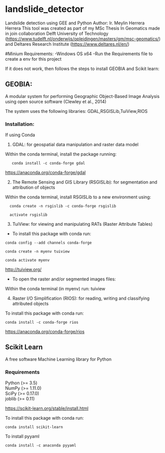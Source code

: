 # landslide_detector
Landslide detection using GEE and Python
Author: Ir. Meylin Herrera Herrera 
This tool was created as part of my MSc Thesis In Geomatics made in join collaboration Delft University of Technology (https://www.tudelft.nl/onderwijs/opleidingen/masters/gm/msc-geomatics/)  and Deltares Research Institute (https://www.deltares.nl/en/)


#Minium Requirements:
-Windows OS x64
-Run the Requirements file to create a env for this project


If it does not work, then follows the steps to install GEOBIA and Scikit learn: 


## GEOBIA: 

A modular system for performing Geographic Object-Based Image Analysis using open source software (Clewley et al., 2014)

The system uses the following libraries: GDAL,RSGISLib,TuiView,RIOS

### Installation:

If using Conda

1. GDAL: for geospatial data manipulation and raster data model
   
Within the conda terminal, install the package running:

```
   conda install -c conda-forge gdal 
```
https://anaconda.org/conda-forge/gdal

2. The Remote Sensing and GIS Library (RSGISLib): for segmentation and attribution of objects

Within the conda terminal, install RSGISLib to a new environment using:

```
  conda create -n rsgislib -c conda-forge rsgislib   

  activate rsgislib
```

3. TuiView: for viewing and manipulating RATs (Raster Attribute Tables)

- To install this package with conda run:  

```
conda config --add channels conda-forge

conda create -n myenv tuiview

conda activate myenv
```
http://tuiview.org/


- To open the raster and/or segmented images files:

Within the conda terminal (in myenv) run: tuiview

4. Raster I/O Simplification (RIOS): for reading, writing and classifying attributed objects

To install this package with conda run:
```
conda install -c conda-forge rios 
```

https://anaconda.org/conda-forge/rios


## Scikit Learn
A free software Machine Learning library for Python 
 
### Requirements 
Python (>= 3.5)\
NumPy (>= 1.11.0)\
SciPy (>= 0.17.0)\
joblib (>= 0.11)

https://scikit-learn.org/stable/install.html

To install this package with conda run:
```
conda install scikit-learn
```
To install pyyaml

```
conda install -c anaconda pyyaml
```
